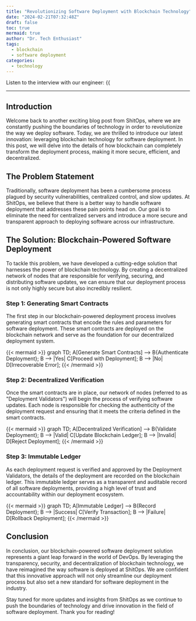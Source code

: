 ```yaml
---
title: "Revolutionizing Software Deployment with Blockchain Technology"
date: "2024-02-21T07:32:48Z"
draft: false
toc: true
mermaid: true
author: "Dr. Tech Enthusiast"
tags:
  - blockchain
  - software deployment
categories:
  - technology
---
```


Listen to the interview with our engineer: {{<audio src="https://s3.chaops.de/shitops/podcasts/revolutionizing-software-deployment-with-blockchain-technology.mp3" class="audio">}}

---

## Introduction

Welcome back to another exciting blog post from ShitOps, where we are constantly pushing the boundaries of technology in order to revolutionize the way we deploy software. Today, we are thrilled to introduce our latest innovation: leveraging blockchain technology for software deployment. In this post, we will delve into the details of how blockchain can completely transform the deployment process, making it more secure, efficient, and decentralized.

## The Problem Statement

Traditionally, software deployment has been a cumbersome process plagued by security vulnerabilities, centralized control, and slow updates. At ShitOps, we believe that there is a better way to handle software deployment that addresses these pain points head on. Our goal is to eliminate the need for centralized servers and introduce a more secure and transparent approach to deploying software across our infrastructure.

## The Solution: Blockchain-Powered Software Deployment

To tackle this problem, we have developed a cutting-edge solution that harnesses the power of blockchain technology. By creating a decentralized network of nodes that are responsible for verifying, securing, and distributing software updates, we can ensure that our deployment process is not only highly secure but also incredibly resilient.

### Step 1: Generating Smart Contracts

The first step in our blockchain-powered deployment process involves generating smart contracts that encode the rules and parameters for software deployment. These smart contracts are deployed on the blockchain network and serve as the foundation for our decentralized deployment system.

{{< mermaid >}}
graph TD;
A[Generate Smart Contracts] --> B{Authenticate Deployment};
B --> |Yes| C[Proceed with Deployment];
B --> |No| D[Irrecoverable Error];
{{< /mermaid >}}

### Step 2: Decentralized Verification

Once the smart contracts are in place, our network of nodes (referred to as "Deployment Validators") will begin the process of verifying software updates. Each node is responsible for checking the authenticity of the deployment request and ensuring that it meets the criteria defined in the smart contracts.

{{< mermaid >}}
graph TD;
A[Decentralized Verification] --> B{Validate Deployment};
B --> |Valid| C[Update Blockchain Ledger];
B --> |Invalid| D[Reject Deployment];
{{< /mermaid >}}

### Step 3: Immutable Ledger

As each deployment request is verified and approved by the Deployment Validators, the details of the deployment are recorded on the blockchain ledger. This immutable ledger serves as a transparent and auditable record of all software deployments, providing a high level of trust and accountability within our deployment ecosystem.

{{< mermaid >}}
graph TD;
A[Immutable Ledger] --> B{Record Deployment};
B --> |Success| C[Verify Transaction];
B --> |Failure| D[Rollback Deployment];
{{< /mermaid >}}

## Conclusion

In conclusion, our blockchain-powered software deployment solution represents a giant leap forward in the world of DevOps. By leveraging the transparency, security, and decentralization of blockchain technology, we have reimagined the way software is deployed at ShitOps. We are confident that this innovative approach will not only streamline our deployment process but also set a new standard for software deployment in the industry.

Stay tuned for more updates and insights from ShitOps as we continue to push the boundaries of technology and drive innovation in the field of software deployment. Thank you for reading!